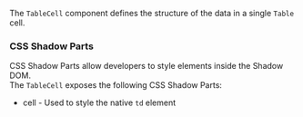 The `TableCell` component defines the structure of the data in a single `Table` cell.
### CSS Shadow Parts

<ui5-link target="_blank" href="https://developer.mozilla.org/en-US/docs/Web/CSS/::part">CSS Shadow Parts</ui5-link> allow developers to style elements inside the Shadow DOM.  
The `TableCell` exposes the following CSS Shadow Parts:

*   cell - Used to style the native `td` element